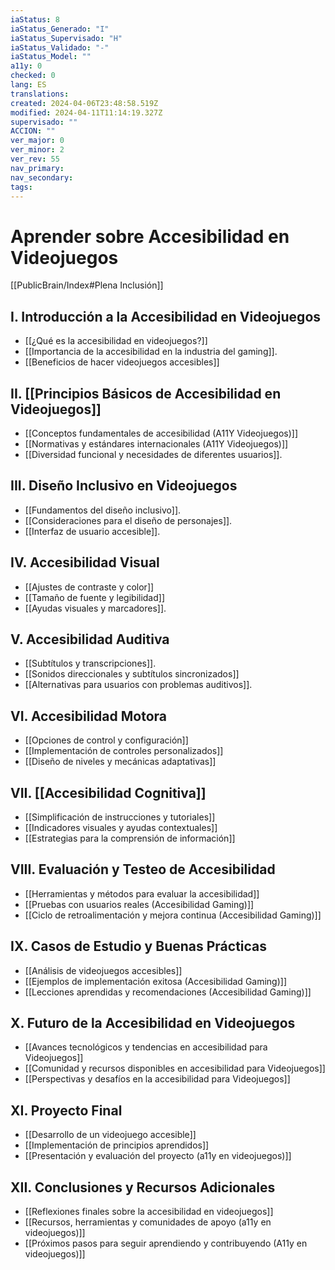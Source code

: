 ```yaml
---
iaStatus: 8
iaStatus_Generado: "I"
iaStatus_Supervisado: "H"
iaStatus_Validado: "-"
iaStatus_Model: ""
a11y: 0
checked: 0
lang: ES
translations: 
created: 2024-04-06T23:48:58.519Z
modified: 2024-04-11T11:14:19.327Z
supervisado: ""
ACCION: ""
ver_major: 0
ver_minor: 2
ver_rev: 55
nav_primary: 
nav_secondary: 
tags:
---
```

# Aprender sobre Accesibilidad en Videojuegos

[[PublicBrain/Index#Plena Inclusión]]


## I. Introducción a la Accesibilidad en Videojuegos

   - [[¿Qué es la accesibilidad en videojuegos?]]
   - [[Importancia de la accesibilidad en la industria del gaming]].
   - [[Beneficios de hacer videojuegos accesibles]]

## II. [[Principios Básicos de Accesibilidad en Videojuegos]]
   - [[Conceptos fundamentales de accesibilidad (A11Y Videojuegos)]]
   - [[Normativas y estándares internacionales (A11Y Videojuegos)]]
   - [[Diversidad funcional y necesidades de diferentes usuarios]].

## III. Diseño Inclusivo en Videojuegos
   - [[Fundamentos del diseño inclusivo]].
   - [[Consideraciones para el diseño de personajes]].
   - [[Interfaz de usuario accesible]].

## IV. Accesibilidad Visual
   - [[Ajustes de contraste y color]]
   - [[Tamaño de fuente y legibilidad]]
   - [[Ayudas visuales y marcadores]].

## V. Accesibilidad Auditiva
   - [[Subtítulos y transcripciones]].
   - [[Sonidos direccionales y subtítulos sincronizados]]
   - [[Alternativas para usuarios con problemas auditivos]].

## VI. Accesibilidad Motora
   - [[Opciones de control y configuración]]
   - [[Implementación de controles personalizados]]
   - [[Diseño de niveles y mecánicas adaptativas]]

## VII. [[Accesibilidad Cognitiva]]
   - [[Simplificación de instrucciones y tutoriales]]
   - [[Indicadores visuales y ayudas contextuales]]
   - [[Estrategias para la comprensión de información]]

## VIII. Evaluación y Testeo de Accesibilidad
   - [[Herramientas y métodos para evaluar la accesibilidad]]
   - [[Pruebas con usuarios reales (Accesibilidad Gaming)]]
   - [[Ciclo de retroalimentación y mejora continua (Accesibilidad Gaming)]]

## IX. Casos de Estudio y Buenas Prácticas
   - [[Análisis de videojuegos accesibles]]
   - [[Ejemplos de implementación exitosa (Accesibilidad Gaming)]]
   - [[Lecciones aprendidas y recomendaciones (Accesibilidad Gaming)]]

## X. Futuro de la Accesibilidad en Videojuegos
   - [[Avances tecnológicos y tendencias en accesibilidad para Videojuegos]]
   - [[Comunidad y recursos disponibles en accesibilidad para Videojuegos]]
   - [[Perspectivas y desafíos en la accesibilidad para Videojuegos]]

## XI. Proyecto Final
   - [[Desarrollo de un videojuego accesible]]
   - [[Implementación de principios aprendidos]]
   - [[Presentación y evaluación del proyecto (a11y en videojuegos)]]

## XII. Conclusiones y Recursos Adicionales
   - [[Reflexiones finales sobre la accesibilidad en videojuegos]]
   - [[Recursos, herramientas y comunidades de apoyo (a11y en videojuegos)]]
   - [[Próximos pasos para seguir aprendiendo y contribuyendo (A11y en videojuegos)]]


